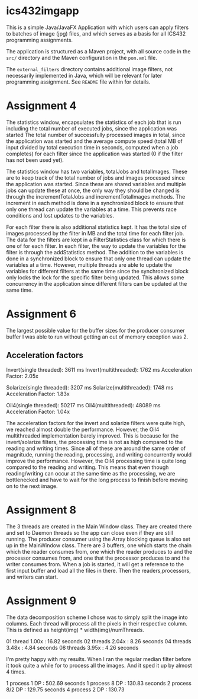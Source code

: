 # ics432imgapp

This is a simple Java/JavaFX Application with which users can apply filters
to batches of image (jpg) files, and which serves as a basis for
all ICS432 programming assignments. 

The application is structured as a Maven project, with all source code in the 
`src/` directory and the Maven configuration in the `pom.xml` file.

The `external_filters` directory contains additional image filters, not necessarily implemented in Java, 
which will be relevant for later programming assignment. See `README` file within for details.

# Assignment 4
The statistics window, encapsulates the statistics of each job that is run including the total number of executed jobs, since the application was started The total number of successfully processed images in total, since the application was started and the average compute speed (total MB of input divided by total execution time in seconds, computed when a job completes) for each filter since the application was started (0 if the filter has not been used yet).

The statistics window has two variables, totalJobs and totalImages. These are to keep track of the total number of jobs and images processed since the application was started. Since these are shared variables and multiple jobs can update these at once, the only way they should be changed is through the incrementTotalJobs and incrementTotalImages methods. The increment in each method is done in a synchronized block to ensure that only one thread can update the variables at a time. This prevents race conditions and lost updates to the variables.

For each filter there is also additional statistics kept. It has the total size of images processed by the filter in MB and the total time for each filter job. The data for the filters are kept in a FilterStatistics class for which there is one of for each filter. In each filter, the way to update the variables for the filter is through the addStatistics method. The addition to the variables is done in a synchronized block to ensure that only one thread can update the variables at a time. However, multiple threads are able to update the variables for different filters at the same time since the synchronized block only locks the lock for the specific filter being updated. This allows some concurrency in the application since different filters can be updated at the same time.

# Assignment 6
The largest possible value for the buffer sizes for the producer consumer buffer I was able to run without getting an out of memory exception was 2.

## Acceleration factors
Invert(single threaded): 3611 ms
Invert(multithreaded): 1762 ms
Acceleration Factor: 2.05x

Solarize(single threaded): 3207 ms
Solarize(multithreaded): 1748 ms
Acceleration Factor: 1.83x

Oil4(single threaded): 50217 ms
Oil4(multithreaded): 48089 ms
Acceleration Factor: 1.04x

The acceleration factors for the invert and solarize filters were quite high, we reached almost double the performance.
However, the Oil4 multithreaded implementation barely improved. This is because for the invert/solarize filters, the processing
time is not as high compared to the reading and writing times. Since all of these are around the same order of magnitude, running 
the reading, processing, and writing concurrently would improve the performance. However, the Oil4 processing time is quite long compared
to the reading and writing. This means that even though reading/writing can occur at the same time as the processing, we are bottlenecked
and have to wait for the long process to finish before moving on to the next image.

# Assignment 8
The 3 threads are created in the Main Window class. They are created there and set to Daemon threads so the app can close even if they are still running. The producer consumer using the Array blocking queue is also set up in the MainWindow class. There are 3 buffers, one which starts the chain which the reader consumes from, one which the reader produces to and the processor consumes from, and one that the processor produces to and the writer consumes from. When a job is started, it will get a reference to the first input buffer and load all the files in there. Then the readers,processors, and writers can start. 

# Assignment 9

The data decomposition scheme I chose was to simply split the image into columns.
Each thread will process all the pixels in their respective column. This is defined as height(img) * width(img)/numThreads.

01 thread      1.00x : 16.82 seconds 
02 threads     2.04x : 8.26 seconds
04 threads     3.48x : 4.84 seconds
08 threads     3.95x : 4.26 seconds

I'm pretty happy with my results. When I ran the regular median filter before it took quite a while for to process all the images.
And it sped it up by almost 4 times. 

1 process 1 DP : 502.69 seconds
1 process 8 DP : 130.83 seconds 
2 process 8/2 DP : 129.75 seconds
4 process 2 DP : 130.73


